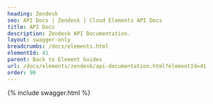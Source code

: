 ```yaml
---
heading: Zendesk
seo: API Docs | Zendesk | Cloud Elements API Docs
title: API Docs
description: Zendesk API Documentation.
layout: swagger-only
breadcrumbs: /docs/elements.html
elementId: 41
parent: Back to Element Guides
url: /docs/elements/zendesk/api-documentation.html?elementId=41
order: 90
---
```


{% include swagger.html %}
